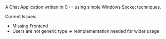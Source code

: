 A Chat Application written in C++ using simple Windows Socket techniques.

Current Issues:
- Missing Frontend
- Users are not generic type -> reimplementation needed for wider usage
